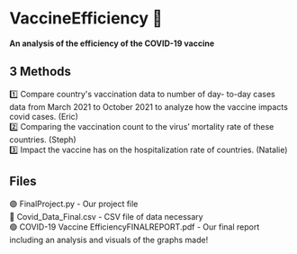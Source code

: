 # VaccineEfficiency :syringe:
**An analysis of the efficiency of the COVID-19 vaccine**

## 3 Methods
:one: Compare country's vaccination data to number of day- to-day cases data from March 2021 to October 2021 to analyze how the vaccine impacts covid cases. (Eric)<br />
:two: Comparing the vaccination count to the virus’ mortality rate of these countries. (Steph)<br />
:three: Impact the vaccine has on the hospitalization rate of countries. (Natalie)<br />


## Files
🟣 FinalProject.py - Our project file  <br/>
🔵 Covid_Data_Final.csv - CSV file of data necessary <br/>
🟢 COVID-19 Vaccine EfficiencyFINALREPORT.pdf - Our final report including an analysis and visuals of the graphs made!<br/>
